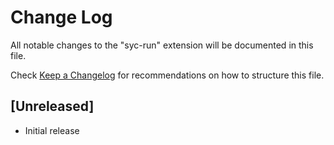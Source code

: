 # Change Log

All notable changes to the "syc-run" extension will be documented in this file.

Check [Keep a Changelog](http://keepachangelog.com/) for recommendations on how to structure this file.

## [Unreleased]

- Initial release